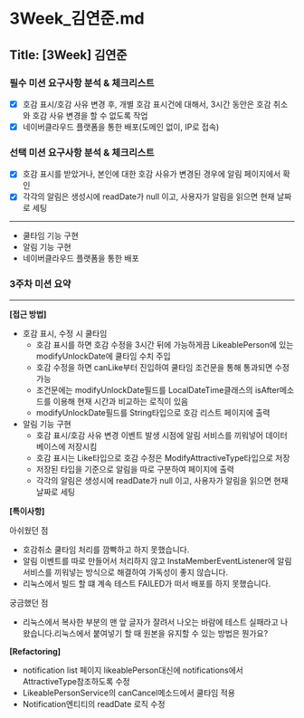 # 3Week_김연준.md

## Title: [3Week] 김연준

### 필수 미션 요구사항 분석 & 체크리스트
- [x] 호감 표시/호감 사유 변경 후, 개별 호감 표시건에 대해서, 3시간 동안은 호감 취소와 호감 사유 변경을 할 수 없도록 작업
- [x] 네이버클라우드 플랫폼을 통한 배포(도메인 없이, IP로 접속)
### 선택 미션 요구사항 분석 & 체크리스트
- [x] 호감 표시를 받았거나, 본인에 대한 호감 사유가 변경된 경우에 알림 페이지에서 확인
- [x] 각각의 알림은 생성시에 readDate가 null 이고, 사용자가 알림을 읽으면 현재 날짜로 세팅
---

- 쿨타임 기능 구현
- 알림 기능 구현
- 네이버클라우드 플랫폼을 통한 배포
### 3주차 미션 요약

---

**[접근 방법]**



- 호감 표시, 수정 시 쿨타임
  - 호감 표시를 하면 호감 수정을 3시간 뒤에 가능하게끔 LikeablePerson에 있는 modifyUnlockDate에 쿨타임 수치 주입
  - 호감 수정을 하면 canLike부터 진입하여 쿨타임 조건문을 통해 통과되면 수정 가능
  - 조건문에는 modifyUnlockDate필드를 LocalDateTime클래스의 isAfter메소드를 이용해 현재 시간과 비교하는 로직이 있음
  - modifyUnlockDate필드를 String타입으로 호감 리스트 페이지에 출력
- 알림 기능 구현
  - 호감 표시/호감 사유 변경 이벤트 발생 시점에 알림 서비스를 끼워넣어 데이터베이스에 저장시킴
  - 호감 표시는 Like타입으로 호감 수정은 ModifyAttractiveType타입으로 저장
  - 저장된 타입을 기준으로 알림을 따로 구분하여 페이지에 출력
  - 각각의 알림은 생성시에 readDate가 null 이고, 사용자가 알림을 읽으면 현재 날짜로 세팅


**[특이사항]**

아쉬웠던 점
- 호감취소 쿨타임 처리를 깜빡하고 하지 못했습니다.
- 알림 이벤트를 따로 만들어서 처리하지 않고 InstaMemberEventListener에 알림 서비스를 끼워넣는 방식으로 해결하여 가독성이 좋지 않습니다.
- 리눅스에서 빌드 할 떄 계속 테스트 FAILED가 떠서 배포를 하지 못했습니다.

궁금했던 점
- 리눅스에서 복사한 부분의 맨 앞 글자가 잘려서 나오는 바람에 테스트 실패라고 나왔습니다.리눅스에서 붙여넣기 할 때 원본을 유지할 수 있는 방법은 뭔가요?

**[Refactoring]**

- notification list 페이지 likeablePerson대신에 notifications에서 AttractiveType참조하도록 수정
- LikeablePersonService의 canCancel메소드에서 쿨타임 적용
- Notification엔티티의 readDate 로직 수정